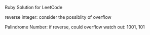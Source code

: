 Ruby Solution for LeetCode

reverse integer:
  consider the possiblity of overflow

Palindrome Number:
  if reverse, could overflow
  watch out: 1001, 101
